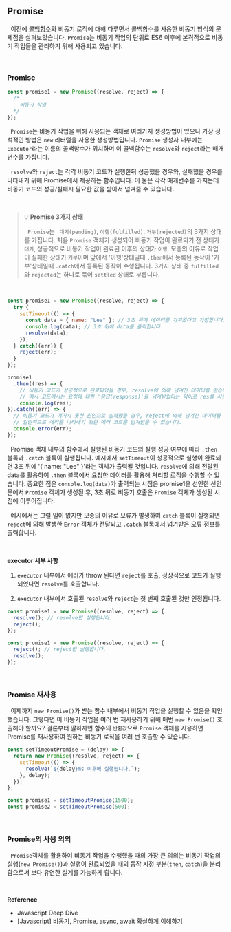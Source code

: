 ## Promise

&nbsp;&nbsp;이전에 [콜백함수](./콜백함수.md)와 비동기 로직에 대해 다루면서 콜백함수를 사용한 비동기 방식의 문제점을 살펴보았습니다. `Promise`는 비동기 작업의 단위로 ES6 이후에 본격적으로 비동기 작업들을 관리하기 위해 사용되고 있습니다.

<br>

### Promise

```javascript
const promise1 = new Promise((resolve, reject) => {
  /*
    비동기 작업
  */
});
```

&nbsp;&nbsp;`Promise`는 비동기 작업을 위해 사용되는 객체로 여러가지 생성방법이 있으나 가장 정석적인 방법은 `new` 리터럴을 사용한 생성방법입니다. `Promise` 생성자 내부에는 `Executor`라는 이름의 콜백함수가 위치하며 이 콜백함수는 `resolve`와 `reject`라는 매개변수를 가집니다.

&nbsp;&nbsp;`resolve`와 `reject`는 각각 비동기 코드가 실행한뒤 성공했을 경우와, 실패했을 경우를 나타내기 위해 Promise에서 제공하는 함수입니다. 이 둘은 각각 매개변수를 가지는데 비동기 코드의 성공/실패시 필요한 값을 받아서 넘겨줄 수 있습니다.

<br>

> 💡 **Promise 3가지 상태**
>
> &nbsp;&nbsp;`Promise`는 ` 대기(pending)`, `이행(fulfilled)`, `거부(rejected)`의 3가지 상태를 가집니다. 처음 `Promise` 객체가 생성되어 비동기 작업이 완료되기 전 상태가 `대기`, 성공적으로 비동기 작업이 완료된 이후의 상태가 `이행`, 모종의 이유로 작업이 실패한 상태가 `거부`이며 앞에서 '이행'상태일때 `.then`에서 등록된 동작이 '거부'상태일때 `.catch`에서 등록된 동작이 수행됩니다. 3가지 상태 중 `fulfilled`와 `rejected`는 하나로 묶어 `settled` 상태로 부릅니다.

<br>

```javascript
const promise1 = new Promise((resolve, reject) => {
  try {
    setTimeout(() => {
      const data = { name: "Lee" }; // 3초 뒤에 데이터를 가져왔다고 가정합니다.
      console.log(data); // 3초 뒤에 data를 출력합니다.
      resolve(data);
    });
  } catch((err)) {
    reject(err);
  }
});

promise1
  .then((res) => {
    // 비동기 코드가 성공적으로 완료되었을 경우, resolve에 의해 넘겨진 데이터를 받습니다.
    // 예시 코드에서는 요청에 대한 '응답(response)'을 넘겨받았다는 약어로 res를 사용했습니다.
    console.log(res);
}).catch((err) => {
  // 비동기 코드가 예기치 못한 원인으로 실패했을 경우, reject에 의해 넘겨진 데이터를 받습니다.
  // 일반적으로 에러를 나타내기 위한 에러 코드를 넘겨받을 수 있습니다.
  console.error(err);
});
```

&nbsp;&nbsp;Promise 객체 내부의 함수에서 실행된 비동기 코드의 실행 성공 여부에 따라 `.then` 블록과 `.catch` 블록이 실행됩니다. 예시에서 `setTimeout`이 성공적으로 실행이 완료되면 3초 뒤에 '{ name: "Lee" }'라는 객체가 출력될 것입니다. `resolve`에 의해 전달된 data를 활용하여 `.then` 블록에서 요청한 데이터를 활용해 처리할 로직을 수행할 수 있습니다. 중요한 점은 `console.log(data)`가 출력되는 시점은 promise1을 선언한 선언문에서 `Promise` 객체가 생성된 후, 3초 뒤로 비동기 호출은 `Promise` 객체가 생성된 시점에 이루어집니다.

&nbsp;&nbsp;예시에서는 그럴 일이 없지만 모종의 이유로 오류가 발생하여 `catch` 블록이 실행되면 `reject`에 의해 발생한 `Error` 객체가 전달되고 `.catch` 블록에서 넘겨받은 오류 정보를 출력합니다.

<br>

**executor 세부 사항**

1. `executor` 내부에서 에러가 throw 된다면 `reject`를 호출, 정상적으로 코드가 실행되었다면 `resolve`를 호출합니다.

2. `executor` 내부에서 호출된 `resolve`와 `reject`는 첫 번째 호출된 것만 인정됩니다.

```javascript
const promise1 = new Promise((resolve, reject) => {
  resolve(); // resolve만 실행됩니다.
  reject();
});

const promise1 = new Promise((resolve, reject) => {
  reject(); // reject만 실행됩니다.
  resolve();
});
```

<br>

### Promise 재사용

&nbsp;&nbsp;이제까지 `new Promise()`가 받는 함수 내부에서 비동기 작업을 실행할 수 있음을 확인했습니다. 그렇다면 이 비동기 작업을 여러 번 재사용하기 위해 매번 `new Promise()` 호출해야 할까요? 결론부터 말하자면 함수의 `반환값`으로 `Promise` 객체를 사용하면 Promise를 재사용하여 원하는 비동기 로직을 여러 번 호출할 수 있습니다.

```javascript
const setTimeoutPromise = (delay) => {
  return new Promise((resolve, reject) => {
    setTimeout(() => {
      resolve(`${delay}ms 이후에 실행됩니다.`);
    }, delay);
  });
};

const promise1 = setTimeoutPromise(1500);
const promise2 = setTimeoutPromise(500);
```

<br>

### Promise의 사용 의의

&nbsp;&nbsp;`Promise`객체를 활용하여 비동기 작업을 수행했을 때의 가장 큰 의의는 비동기 작업의 실행(`new Promise()`)과 실행이 완료되었을 때의 동작 지정 부분(`then`, `catch`)을 분리함으로써 보다 유연한 설계를 가능하게 합니다.

<br>

**Reference**

- Javascript Deep Dive
- [[Javascript] 비동기, Promise, async, await 확실하게 이해하기](https://velog.io/@coin46/%EB%B9%84%EB%8F%99%EA%B8%B0%EB%A5%BC-%EC%B2%98%EB%A6%AC%ED%95%98%EB%8A%94-%EC%BD%9C%EB%B0%B1-Promise-asyncawait)
